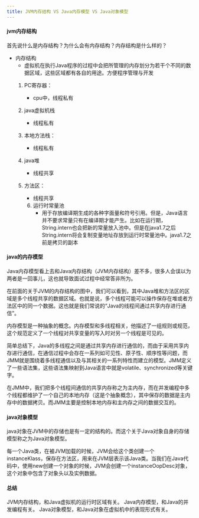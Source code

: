 ```yaml
---
title: JVM内存结构 VS Java内存模型 VS Java对象模型
---
```


#### jvm内存结构
首先说什么是内存结构？为什么会有内存结构？内存结构是什么样的？
- 内存结构
    - 虚拟机在执行Java程序的过程中会把所管理的内存划分为若干个不同的数据区域，这些区域都有各自的用途。方便程序管理与开发
    1. PC寄存器：
        - cpu中，线程私有

    2. java虚拟机栈
        - 线程私有
    3. 本地方法栈：
        - 线程私有
    4. java堆
        - 线程共享
    5. 方法区：
        - 线程共享
        6. 运行时常量池
            - 用于存放编译期生成的各种字面量和符号引用。但是，Java语言并不要求常量只有在编译期才能产生。比如在运行期，String.intern也会把新的常量放入池中。但是在java1.7之后String.intern将会复制变量地址存放到运行时常量池中。java1.7之前是拷贝的副本

#### java的内存模型
Java内存模型看上去和Java内存结构（JVM内存结构）差不多，很多人会误以为两者是一回事儿，这也就导致面试过程中经常答非所为。

在前面的关于JVM的内存结构的图中，我们可以看到，其中Java堆和方法区的区域是多个线程共享的数据区域。也就是说，多个线程可能可以操作保存在堆或者方法区中的同一个数据。这也就是我们常说的“Java的线程间通过共享内存进行通信”。


内存模型是一种抽象的概念。内存模型和多线程相关，他描述了一组规则或规范，这个规范定义了一个线程对共享变量的写入时对另一个线程是可见的。

简单总结下，Java的多线程之间是通过共享内存进行通信的，而由于采用共享内存进行通信，在通信过程中会存在一系列如可见性、原子性、顺序性等问题，而JMM就是围绕着多线程通信以及与其相关的一系列特性而建立的模型。JMM定义了一些语法集，这些语法集映射到Java语言中就是volatile、synchronized等关键字。

在JMM中，我们把多个线程间通信的共享内存称之为主内存，而在并发编程中多个线程都维护了一个自己的本地内存（这是个抽象概念），其中保存的数据是主内存中的数据拷贝。而JMM主要是控制本地内存和主内存之间的数据交互的。

#### java对象模型
java对象在JVM中的存储也是有一定的结构的。而这个关于Java对象自身的存储模型称之为Java对象模型。

每一个Java类，在被JVM加载的时候，JVM会给这个类创建一个instanceKlass，保存在方法区，用来在JVM层表示该Java类。当我们在Java代码中，使用new创建一个对象的时候，JVM会创建一个instanceOopDesc对象，这个对象中包含了对象头以及实例数据。

#### 总结
JVM内存结构，和Java虚拟机的运行时区域有关。
Java内存模型，和Java的并发编程有关。
Java对象模型，和Java对象在虚拟机中的表现形式有关。